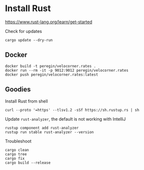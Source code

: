 # Install Rust

https://www.rust-lang.org/learn/get-started

Check for updates
```shell
cargo update --dry-run
```

## Docker
```shell
docker build -t peregin/velocorner.rates .
docker run --rm -it -p 9012:9012 peregin/velocorner.rates
docker push peregin/velocorner.rates:latest
```

## Goodies
Install Rust from shell
```shell
curl --proto '=https' --tlsv1.2 -sSf https://sh.rustup.rs | sh
```
Update `rust-analyzer`, the default is not working with IntelliJ
```shell
rustup component add rust-analyzer
rustup run stable rust-analyzer --version
```
Troubleshoot
```shell
cargo clean
cargo tree
cargo fix
cargo build --release
```

